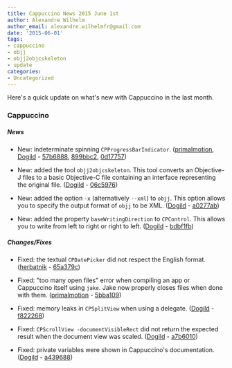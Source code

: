 ```yaml
---
title: Cappuccino News 2015 June 1st
author: Alexandre Wilhelm
author_email: alexandre.wilhelmfr@gmail.com
date: '2015-06-01'
tags:
- cappuccino
- objj
- objj2objcskeleton
- update
categories:
- Uncategorized
---
```


Here's a quick update on what's new with Cappuccino in the last month.

### Cappuccino

##### News

- New: indeterminate spinning `CPProgressBarIndicator`. ([primalmotion](https://github.com/primalmotion), [Dogild](https://github.com/dogild)  - [57b6888](https://github.com/cappuccino/cappuccino/commit/57b68880db6665d9b6da8f7c1835bedd210c72af), [899bbc2](https://github.com/cappuccino/cappuccino/commit/899bbc2dbc5802f44937b388442ebfdab927ed7e), [0d17757](https://github.com/cappuccino/cappuccino/commit/0d1775772972d831acd94f520b5db98b720f6cee))

- New: added the tool `objj2objcskeleton`. This tool converts an Objective-J files to a basic Objective-C file containing an interface representing the original file. ([Dogild](https://github.com/dogild) - [06c5976](https://github.com/cappuccino/cappuccino/pull/2353))

- New: added the option `-x` (alternatively `--xml`) to `objj`. This option allows you to specify the output format of `objj` to be XML. ([Dogild](https://github.com/dogild) - [a0277ab](https://github.com/cappuccino/cappuccino/pull/2360))

- New: added the property `baseWritingDirection` to `CPControl`. This allows you to write from left to right or right to left. ([Dogild](https://github.com/dogild) - [bdbf1fb](https://github.com/cappuccino/cappuccino/pull/2348))

##### Changes/Fixes

- Fixed: the textual `CPDatePicker` did not respect the English format. ([herbatnik](https://github.com/herbatnik) - [65a379c](https://github.com/cappuccino/cappuccino/pull/2359))

- Fixed: "too many open files" error when compiling an app or Cappuccino itself using `jake`. Jake now properly closes files when done with them. ([primalmotion](https://github.com/primalmotion) - [5bba109](https://github.com/cappuccino/cappuccino/pull/2346))

- Fixed: memory leaks in `CPSplitView` when using a delegate. ([Dogild](https://github.com/dogild) - [f822268](https://github.com/cappuccino/cappuccino/commit/f822268ae1c6928250234a38f226a05b2207f8ef))

- Fixed: `CPScrollView -documentVisibleRect` did not return the expected result when the document view was scaled. ([Dogild](https://github.com/dogild) - [a7b6010](https://github.com/cappuccino/cappuccino/pull/2358))

- Fixed: private variables were shown in Cappuccino's documentation. ([Dogild](https://github.com/dogild) - [a439688](https://github.com/cappuccino/cappuccino/commit/a439688b3cc4e73d68d6e68475775e7670655f3a))

